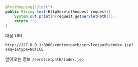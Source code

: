 ```java
@PostMapping("/test")
public String test(HttpServletRequest request){
	System.out.println(request.getServletPath());
	return "";
}
```

대상 URL

`http://127.0.0.1:8080/contextpath/servlcetpath/index.jsp?seq=1&type=NOTICE`

얻어오는 정보
`/servlcetpath/index.jsp`